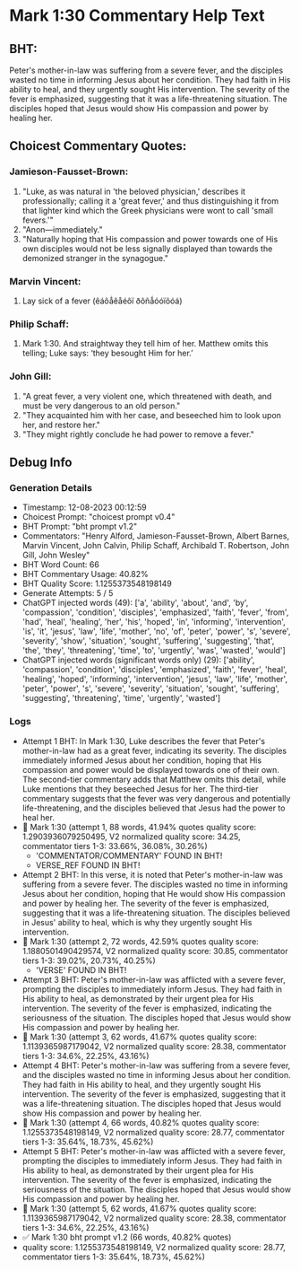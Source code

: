 # Mark 1:30 Commentary Help Text

## BHT:
Peter's mother-in-law was suffering from a severe fever, and the disciples wasted no time in informing Jesus about her condition. They had faith in His ability to heal, and they urgently sought His intervention. The severity of the fever is emphasized, suggesting that it was a life-threatening situation. The disciples hoped that Jesus would show His compassion and power by healing her.

## Choicest Commentary Quotes:
### Jamieson-Fausset-Brown:
1. "Luke, as was natural in 'the beloved physician,' describes it professionally; calling it a 'great fever,' and thus distinguishing it from that lighter kind which the Greek physicians were wont to call 'small fevers.'" 
2. "Anon—immediately."
3. "Naturally hoping that His compassion and power towards one of His own disciples would not be less signally displayed than towards the demonized stranger in the synagogue."

### Marvin Vincent:
1. Lay sick of a fever (êáôǻêåéôï ðõñǻóóïõóá)


### Philip Schaff:
1. Mark 1:30. And straightway they tell him of her. Matthew omits this telling; Luke says: ‘they besought Him for her.’
	


### John Gill:
1. "A great fever, a very violent one, which threatened with death, and must be very dangerous to an old person."
2. "They acquainted him with her case, and beseeched him to look upon her, and restore her."
3. "They might rightly conclude he had power to remove a fever."


## Debug Info
### Generation Details
- Timestamp: 12-08-2023 00:12:59
- Choicest Prompt: "choicest prompt v0.4"
- BHT Prompt: "bht prompt v1.2"
- Commentators: "Henry Alford, Jamieson-Fausset-Brown, Albert Barnes, Marvin Vincent, John Calvin, Philip Schaff, Archibald T. Robertson, John Gill, John Wesley"
- BHT Word Count: 66
- BHT Commentary Usage: 40.82%
- BHT Quality Score: 1.1255373548198149
- Generate Attempts: 5 / 5
- ChatGPT injected words (49):
	['a', 'ability', 'about', 'and', 'by', 'compassion', 'condition', 'disciples', 'emphasized', 'faith', 'fever', 'from', 'had', 'heal', 'healing', 'her', 'his', 'hoped', 'in', 'informing', 'intervention', 'is', 'it', 'jesus', 'law', 'life', 'mother', 'no', 'of', 'peter', 'power', 's', 'severe', 'severity', 'show', 'situation', 'sought', 'suffering', 'suggesting', 'that', 'the', 'they', 'threatening', 'time', 'to', 'urgently', 'was', 'wasted', 'would']
- ChatGPT injected words (significant words only) (29):
	['ability', 'compassion', 'condition', 'disciples', 'emphasized', 'faith', 'fever', 'heal', 'healing', 'hoped', 'informing', 'intervention', 'jesus', 'law', 'life', 'mother', 'peter', 'power', 's', 'severe', 'severity', 'situation', 'sought', 'suffering', 'suggesting', 'threatening', 'time', 'urgently', 'wasted']

### Logs
- Attempt 1 BHT: In Mark 1:30, Luke describes the fever that Peter's mother-in-law had as a great fever, indicating its severity. The disciples immediately informed Jesus about her condition, hoping that His compassion and power would be displayed towards one of their own. The second-tier commentary adds that Matthew omits this detail, while Luke mentions that they beseeched Jesus for her. The third-tier commentary suggests that the fever was very dangerous and potentially life-threatening, and the disciples believed that Jesus had the power to heal her.
- 🔄 Mark 1:30 (attempt 1, 88 words, 41.94% quotes quality score: 1.2903936079250495, V2 normalized quality score: 34.25, commentator tiers 1-3: 33.66%, 36.08%, 30.26%) 
	- 'COMMENTATOR/COMMENTARY' FOUND IN BHT! 
	- VERSE_REF FOUND IN BHT!
- Attempt 2 BHT: In this verse, it is noted that Peter's mother-in-law was suffering from a severe fever. The disciples wasted no time in informing Jesus about her condition, hoping that He would show His compassion and power by healing her. The severity of the fever is emphasized, suggesting that it was a life-threatening situation. The disciples believed in Jesus' ability to heal, which is why they urgently sought His intervention.
- 🔄 Mark 1:30 (attempt 2, 72 words, 42.59% quotes quality score: 1.1880501490429574, V2 normalized quality score: 30.85, commentator tiers 1-3: 39.02%, 20.73%, 40.25%) 
	- 'VERSE' FOUND IN BHT!
- Attempt 3 BHT: Peter's mother-in-law was afflicted with a severe fever, prompting the disciples to immediately inform Jesus. They had faith in His ability to heal, as demonstrated by their urgent plea for His intervention. The severity of the fever is emphasized, indicating the seriousness of the situation. The disciples hoped that Jesus would show His compassion and power by healing her.
- 🔄 Mark 1:30 (attempt 3, 62 words, 41.67% quotes quality score: 1.1139365987179042, V2 normalized quality score: 28.38, commentator tiers 1-3: 34.6%, 22.25%, 43.16%)
- Attempt 4 BHT: Peter's mother-in-law was suffering from a severe fever, and the disciples wasted no time in informing Jesus about her condition. They had faith in His ability to heal, and they urgently sought His intervention. The severity of the fever is emphasized, suggesting that it was a life-threatening situation. The disciples hoped that Jesus would show His compassion and power by healing her.
- 🔄 Mark 1:30 (attempt 4, 66 words, 40.82% quotes quality score: 1.1255373548198149, V2 normalized quality score: 28.77, commentator tiers 1-3: 35.64%, 18.73%, 45.62%)
- Attempt 5 BHT: Peter's mother-in-law was afflicted with a severe fever, prompting the disciples to immediately inform Jesus. They had faith in His ability to heal, as demonstrated by their urgent plea for His intervention. The severity of the fever is emphasized, indicating the seriousness of the situation. The disciples hoped that Jesus would show His compassion and power by healing her.
- 🔄 Mark 1:30 (attempt 5, 62 words, 41.67% quotes quality score: 1.1139365987179042, V2 normalized quality score: 28.38, commentator tiers 1-3: 34.6%, 22.25%, 43.16%)
- ✅ Mark 1:30 bht prompt v1.2 (66 words, 40.82% quotes)
- quality score: 1.1255373548198149, V2 normalized quality score: 28.77, commentator tiers 1-3: 35.64%, 18.73%, 45.62%)